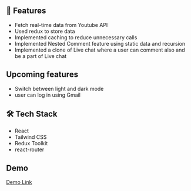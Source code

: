 ## 🧐 Features    
- Fetch real-time data from Youtube API
- Used redux to store data
- Implemented caching to reduce unnecessary calls
- Implemented Nested Comment feature using static data and recursion
- Implemented a clone of Live chat where a user can comment also and be a part of Live chat

## Upcoming features

- Switch between light and dark mode
- user can log in using Gmail


## 🛠️ Tech Stack
- React
- Tailwind CSS
- Redux Toolkit
- react-router

## Demo

[Demo Link](https://heartfelt-vacherin-a74ed2.netlify.app/)
